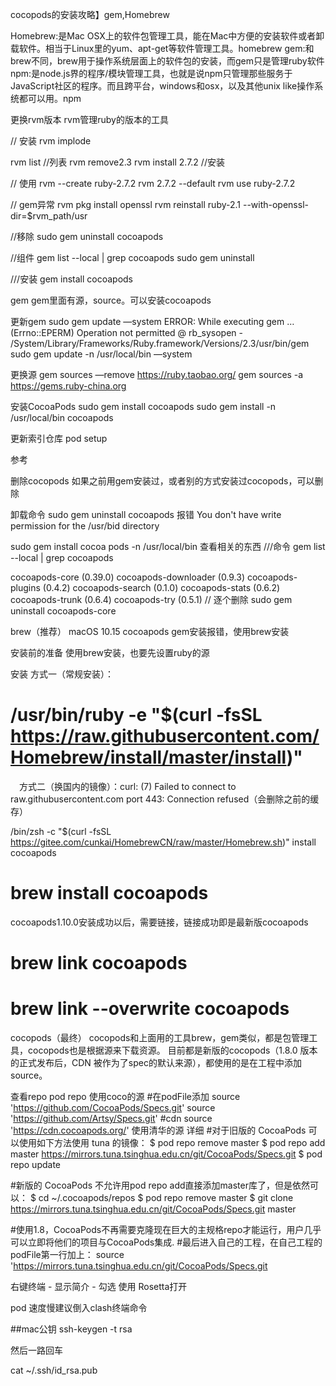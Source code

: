 cocopods的安装攻略】gem,Homebrew

Homebrew:是Mac OSX上的软件包管理工具，能在Mac中方便的安装软件或者卸载软件。相当于Linux里的yum、apt-get等软件管理工具。homebrew
gem:和brew不同，brew用于操作系统层面上的软件包的安装，而gem只是管理ruby软件
npm:是node.js界的程序/模块管理工具，也就是说npm只管理那些服务于JavaScript社区的程序。而且跨平台，windows和osx，以及其他unix like操作系统都可以用。npm



更换rvm版本
rvm管理ruby的版本的工具

// 安装
rvm implode 

rvm list   //列表 
rvm remove2.3
rvm install 2.7.2   //安装

// 使用
rvm --create ruby-2.7.2
rvm 2.7.2 --default
rvm use ruby-2.7.2

// gem异常
rvm pkg install openssl
rvm reinstall ruby-2.1 --with-openssl-dir=$rvm_path/usr

//移除
sudo gem uninstall cocoapods 

//组件
gem list --local | grep cocoapods
sudo gem uninstall 

///安装
gem install cocoapods


gem
gem里面有源，source。可以安装cocoapods

更新gem
sudo gem update —system
ERROR: While executing gem … (Errno::EPERM) Operation not permitted @ rb_sysopen - /System/Library/Frameworks/Ruby.framework/Versions/2.3/usr/bin/gem
sudo gem update -n /usr/local/bin —system

更换源
gem sources —remove https://ruby.taobao.org/
gem sources -a https://gems.ruby-china.org

安装CocoaPods
sudo gem install cocoapods
sudo gem install -n /usr/local/bin cocoapods

更新索引仓库
pod setup

参考



删除cocopods
如果之前用gem安装过，或者别的方式安装过cocopods，可以删除

卸载命令
sudo gem uninstall cocoapods
报错
You don't have write permission for the /usr/bid directory

sudo gem install cocoa pods -n /usr/local/bin
查看相关的东西
///命令
gem list --local | grep cocoapods

cocoapods-core (0.39.0)
cocoapods-downloader (0.9.3)
cocoapods-plugins (0.4.2)
cocoapods-search (0.1.0)
cocoapods-stats (0.6.2)
cocoapods-trunk (0.6.4)
cocoapods-try (0.5.1)
// 逐个删除
sudo gem uninstall cocoapods-core


brew（推荐）
macOS 10.15 cocoapods gem安装报错，使用brew安装

安装前的准备
使用brew安装，也要先设置ruby的源

安装
方式一（常规安装）：

# /usr/bin/ruby -e "$(curl -fsSL https://raw.githubusercontent.com/Homebrew/install/master/install)"
 方式二（换国内的镜像）：curl: (7) Failed to connect to raw.githubusercontent.com port 443: Connection refused（会删除之前的缓存）

 /bin/zsh -c "$(curl -fsSL https://gitee.com/cunkai/HomebrewCN/raw/master/Homebrew.sh)"
install cocoapods
# brew install cocoapods
cocoapods1.10.0安装成功以后，需要链接，链接成功即是最新版cocoapods

# brew link cocoapods
# brew link --overwrite cocoapods


cocopods（最终）
cocopods和上面用的工具brew，gem类似，都是包管理工具，cocopods也是根据源来下载资源。
目前都是新版的cocopods（1.8.0 版本的正式发布后，CDN 被作为了spec的默认来源），都使用的是在工程中添加source。

查看repo
pod repo
使用coco的源
#在podFile添加
source 'https://github.com/CocoaPods/Specs.git'
source 'https://github.com/Artsy/Specs.git'
#cdn
source 'https://cdn.cocoapods.org/'
使用清华的源
详细
#对于旧版的 CocoaPods 可以使用如下方法使用 tuna 的镜像：
$ pod repo remove master
$ pod repo add master https://mirrors.tuna.tsinghua.edu.cn/git/CocoaPods/Specs.git
$ pod repo update

#新版的 CocoaPods 不允许用pod repo add直接添加master库了，但是依然可以：
$ cd ~/.cocoapods/repos 
$ pod repo remove master
$ git clone https://mirrors.tuna.tsinghua.edu.cn/git/CocoaPods/Specs.git master

#使用1.8，CocoaPods不再需要克隆现在巨大的主规格repo才能运行，用户几乎可以立即将他们的项目与CocoaPods集成.
#最后进入自己的工程，在自己工程的podFile第一行加上：
source 'https://mirrors.tuna.tsinghua.edu.cn/git/CocoaPods/Specs.git

右键终端 - 显示简介 - 勾选 使用 Rosetta打开


pod 速度慢建议倒入clash终端命令

##mac公钥
ssh-keygen -t rsa

然后一路回车

cat ~/.ssh/id_rsa.pub